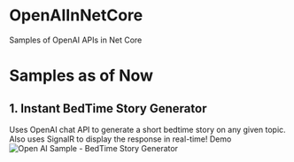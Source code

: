 # OpenAIInNetCore
Samples of OpenAI APIs in Net Core

# Samples as of Now
## 1. Instant BedTime Story Generator
Uses OpenAI chat API to generate a short bedtime story on any given topic. Also uses SignalR to display the response in real-time! Demo ![Open AI Sample - BedTime Story Generator](https://github.com/ParijatSoftware/OpenAIInNetCore/assets/9824189/9f41cce6-ad36-4c34-b738-87ffde4d8a39)

